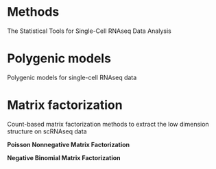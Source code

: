 
# Methods
The Statistical Tools for Single-Cell RNAseq Data Analysis

# Polygenic models
Polygenic models for single-cell RNAseq data

# Matrix factorization
Count-based matrix factorization methods to extract the low dimension structure on scRNAseq data

**Poisson Nonnegative Matrix Factorization**

**Negative Binomial Matrix Factorization**



